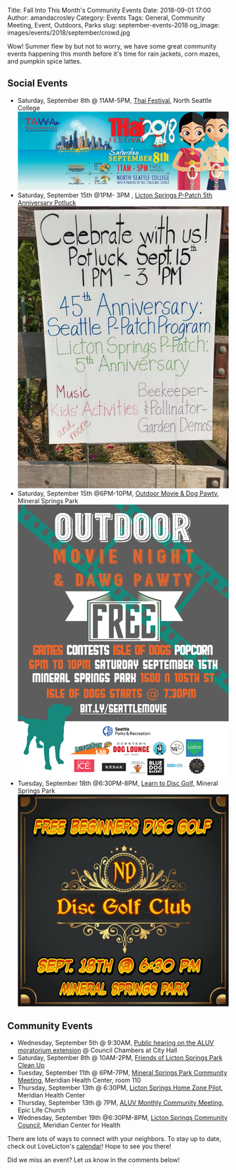 Title: Fall Into This Month's Community Events
Date: 2018-09-01 17:00
Author: amandacrosley
Category: Events
Tags: General, Community Meeting, Event, Outdoors, Parks
slug: september-events-2018
og_image: images/events/2018/september/crowd.jpg

Wow! Summer flew by but not to worry, we have some great community events happening this month before it's time for rain jackets, corn mazes, and pumpkin spice lattes.

## Social Events

*   Saturday, September 8th @ 11AM-5PM, [Thai Festival](https://www.facebook.com/events/2043515432535184/), North Seattle College
[![Thai Festival!](/images/events/2018/september/thai.jpg)](/images/events/2018/september/thai.jpg)
*   Saturday, September 15th @1PM- 3PM , [Licton Springs P-Patch 5th Anniversary Potluck](https://www.facebook.com/events/318018722104303/)
[![P-Patch 5th Anniversary Party!](/images/events/2018/september/ppatch_party.jpg)](/images/events/2018/september/ppatch_party.jpg)
*   Saturday, September 15th @6PM-10PM, [Outdoor Movie & Dog Pawty](https://www.facebook.com/events/2045140935551342/), Mineral Springs Park
[![Outdoor Movie and Dog Pawty!](/images/events/2018/september/dog_pawty.jpg)](/images/events/2018/september/dog_pawty.jpg)
*   Tuesday, September 18th @6:30PM-8PM, [Learn to Disc Golf,](https://www.facebook.com/events/1749802818460952/) Mineral Springs Park
[![Free Begineers Disc Golf!](/images/events/2018/september/disc_golf.jpg)](/images/events/2018/september/disc_golf.jpg)

## Community Events

*   Wednesday, September 5th @ 9:30AM, [Public hearing on the ALUV moratorium extension](https://lovelicton.com/the-time-to-rezone-aurora-is-now.html) @ Council Chambers at City Hall
*   Saturday, September 8th @ 10AM-2PM, [Friends of Licton Springs Park Clean Up](https://lictonsprings.org/work_party.pdf)
*   Tuesday, September 11th @ 6PM-7PM, [Mineral Springs Park Community Meeting](https://www.facebook.com/events/208110006726182/), Meridian Health Center, room 110
*   Thursday, September 13th @ 6:30PM, [Licton Springs Home Zone Pilot](https://lovelicton.com/home-zone-2018.html), Meridian Health Center
*   Thursday, September 13th @ 7PM, [ALUV Monthly Community Meeting](https://www.facebook.com/events/274976659772168/), Epic Life Church
*   Wednesday, September 19th @6:30PM-8PM, [Licton Springs Community Council](lictonsprings.org/), Meridian Center for Health

There are lots of ways to connect with your neighbors. To stay up to date, check out LoveLicton's [calendar](https://lovelicton.com/pages/community-calendar.html)!  Hope to see you there!

Did we miss an event? Let us know in the comments below!
